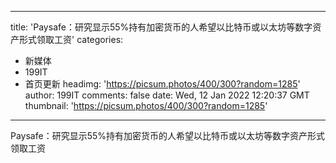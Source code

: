 
---
title: 'Paysafe：研究显示55%持有加密货币的人希望以比特币或以太坊等数字资产形式领取工资'
categories: 
 - 新媒体
 - 199IT
 - 首页更新
headimg: 'https://picsum.photos/400/300?random=1285'
author: 199IT
comments: false
date: Wed, 12 Jan 2022 12:20:37 GMT
thumbnail: 'https://picsum.photos/400/300?random=1285'
---

<div>   
Paysafe：研究显示55%持有加密货币的人希望以比特币或以太坊等数字资产形式领取工资  
</div>
            